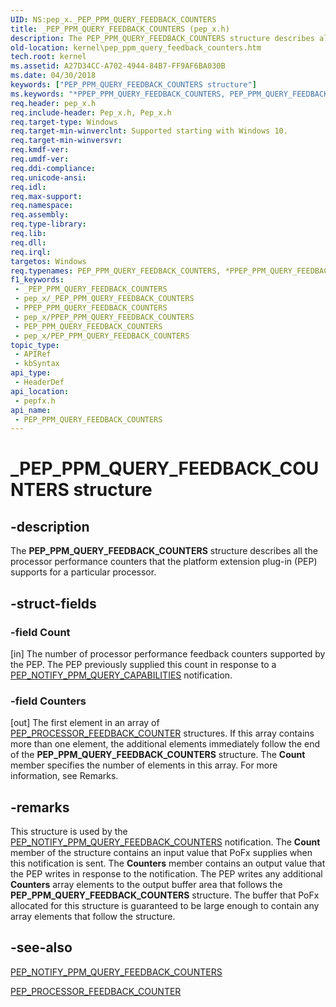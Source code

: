 ```yaml
---
UID: NS:pep_x._PEP_PPM_QUERY_FEEDBACK_COUNTERS
title: _PEP_PPM_QUERY_FEEDBACK_COUNTERS (pep_x.h)
description: The PEP_PPM_QUERY_FEEDBACK_COUNTERS structure describes all the processor performance counters that the platform extension plug-in (PEP) supports for a particular processor.
old-location: kernel\pep_ppm_query_feedback_counters.htm
tech.root: kernel
ms.assetid: A27D34CC-A702-4944-84B7-FF9AF6BA030B
ms.date: 04/30/2018
keywords: ["PEP_PPM_QUERY_FEEDBACK_COUNTERS structure"]
ms.keywords: "*PPEP_PPM_QUERY_FEEDBACK_COUNTERS, PEP_PPM_QUERY_FEEDBACK_COUNTERS, PEP_PPM_QUERY_FEEDBACK_COUNTERS structure [Kernel-Mode Driver Architecture], PPEP_PPM_QUERY_FEEDBACK_COUNTERS, PPEP_PPM_QUERY_FEEDBACK_COUNTERS structure pointer [Kernel-Mode Driver Architecture], _PEP_PPM_QUERY_FEEDBACK_COUNTERS, kernel.pep_ppm_query_feedback_counters, pepfx/PEP_PPM_QUERY_FEEDBACK_COUNTERS, pepfx/PPEP_PPM_QUERY_FEEDBACK_COUNTERS"
req.header: pep_x.h
req.include-header: Pep_x.h, Pep_x.h
req.target-type: Windows
req.target-min-winverclnt: Supported starting with Windows 10.
req.target-min-winversvr: 
req.kmdf-ver: 
req.umdf-ver: 
req.ddi-compliance: 
req.unicode-ansi: 
req.idl: 
req.max-support: 
req.namespace: 
req.assembly: 
req.type-library: 
req.lib: 
req.dll: 
req.irql: 
targetos: Windows
req.typenames: PEP_PPM_QUERY_FEEDBACK_COUNTERS, *PPEP_PPM_QUERY_FEEDBACK_COUNTERS
f1_keywords:
 - _PEP_PPM_QUERY_FEEDBACK_COUNTERS
 - pep_x/_PEP_PPM_QUERY_FEEDBACK_COUNTERS
 - PPEP_PPM_QUERY_FEEDBACK_COUNTERS
 - pep_x/PPEP_PPM_QUERY_FEEDBACK_COUNTERS
 - PEP_PPM_QUERY_FEEDBACK_COUNTERS
 - pep_x/PEP_PPM_QUERY_FEEDBACK_COUNTERS
topic_type:
 - APIRef
 - kbSyntax
api_type:
 - HeaderDef
api_location:
 - pepfx.h
api_name:
 - PEP_PPM_QUERY_FEEDBACK_COUNTERS
---
```


# _PEP_PPM_QUERY_FEEDBACK_COUNTERS structure


## -description

The <b>PEP_PPM_QUERY_FEEDBACK_COUNTERS</b> structure describes all the processor performance counters that the platform extension plug-in (PEP) supports for a particular processor.

## -struct-fields

### -field Count

[in] The number of processor performance feedback counters supported by the PEP. The PEP previously supplied this count in response to a <a href="https://docs.microsoft.com/windows-hardware/drivers/ddi/pepfx/ns-pepfx-_pep_ppm_query_capabilities">PEP_NOTIFY_PPM_QUERY_CAPABILITIES</a> notification.

### -field Counters

[out] The first element in an array of <a href="https://docs.microsoft.com/windows-hardware/drivers/ddi/pepfx/ns-pepfx-_pep_processor_feedback_counter">PEP_PROCESSOR_FEEDBACK_COUNTER</a> structures. If this array contains more than one element, the additional elements immediately follow the end of the <b>PEP_PPM_QUERY_FEEDBACK_COUNTERS</b> structure. The <b>Count</b> member specifies the number of elements in this array. For more information, see Remarks.

## -remarks

This structure is used by the <a href="https://docs.microsoft.com/windows-hardware/drivers/ddi/pepfx/ns-pepfx-_pep_ppm_query_feedback_counters">PEP_NOTIFY_PPM_QUERY_FEEDBACK_COUNTERS</a> notification. The <b>Count</b> member of the structure contains an input value that PoFx supplies when this notification is sent. The <b>Counters</b> member contains an output value that the PEP writes in response to the notification. The PEP writes any additional <b>Counters</b> array elements to the output buffer area that follows the <b>PEP_PPM_QUERY_FEEDBACK_COUNTERS</b> structure. The buffer that PoFx allocated for this structure is guaranteed to be large enough to contain any array elements that follow the structure.

## -see-also

<a href="https://docs.microsoft.com/windows-hardware/drivers/ddi/pepfx/ns-pepfx-_pep_ppm_query_feedback_counters">PEP_NOTIFY_PPM_QUERY_FEEDBACK_COUNTERS</a>



<a href="https://docs.microsoft.com/windows-hardware/drivers/ddi/pepfx/ns-pepfx-_pep_processor_feedback_counter">PEP_PROCESSOR_FEEDBACK_COUNTER</a>

